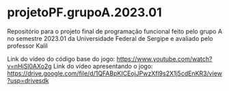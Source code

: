 # projetoPF.grupoA.2023.01
Repositório para o projeto final de programação funcional feito pelo grupo A no semestre 2023.01 da Universidade Federal de Sergipe e avaliado pelo professor Kalil

Link do vídeo do código base do jogo: https://www.youtube.com/watch?v=nHjSl0AXo2g
Link do vídeo apresentando o jogo: 
https://drive.google.com/file/d/1QFABpKICEojJPwzXfl9s2X1j5cdEnKR3/view?usp=drivesdk
